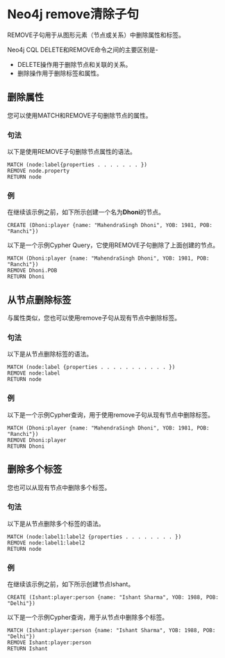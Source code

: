 # Neo4j remove清除子句

REMOVE子句用于从图形元素（节点或关系）中删除属性和标签。

Neo4j CQL DELETE和REMOVE命令之间的主要区别是-

- DELETE操作用于删除节点和关联的关系。
- 删除操作用于删除标签和属性。

## 删除属性

您可以使用MATCH和REMOVE子句删除节点的属性。

### 句法

以下是使用REMOVE子句删除节点属性的语法。

```cql
MATCH (node:label{properties . . . . . . . }) 
REMOVE node.property 
RETURN node 
```

### 例

在继续该示例之前，如下所示创建一个名为**Dhoni**的节点。

```cql
CREATE (Dhoni:player {name: "MahendraSingh Dhoni", YOB: 1981, POB: "Ranchi"})
```

以下是一个示例Cypher Query，它使用REMOVE子句删除了上面创建的节点。

```cql
MATCH (Dhoni:player {name: "MahendraSingh Dhoni", YOB: 1981, POB: "Ranchi"}) 
REMOVE Dhoni.POB 
RETURN Dhoni 
```

## 从节点删除标签

与属性类似，您也可以使用remove子句从现有节点中删除标签。

### 句法

以下是从节点删除标签的语法。

```cql
MATCH (node:label {properties . . . . . . . . . . . }) 
REMOVE node:label 
RETURN node 
```

### 例

以下是一个示例Cypher查询，用于使用remove子句从现有节点中删除标签。

```cql
MATCH (Dhoni:player {name: "MahendraSingh Dhoni", YOB: 1981, POB: "Ranchi"}) 
REMOVE Dhoni:player 
RETURN Dhoni 
```

## 删除多个标签

您也可以从现有节点中删除多个标签。

### 句法

以下是从节点删除多个标签的语法。

```
MATCH (node:label1:label2 {properties . . . . . . . . }) 
REMOVE node:label1:label2 
RETURN node
```

### 例

在继续该示例之前，如下所示创建节点Ishant。

```
CREATE (Ishant:player:person {name: "Ishant Sharma", YOB: 1988, POB: "Delhi"}) 
```

以下是一个示例Cypher查询，用于从节点中删除多个标签。

```
MATCH (Ishant:player:person {name: "Ishant Sharma", YOB: 1988, POB: "Delhi"}) 
REMOVE Ishant:player:person 
RETURN Ishant 
```
